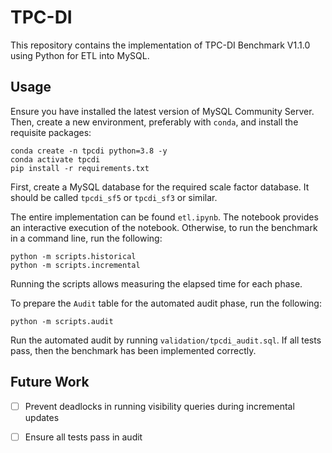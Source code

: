 # TPC-DI

This repository contains the implementation of TPC-DI Benchmark V1.1.0 using Python for ETL into MySQL.

## Usage

Ensure you have installed the latest version of MySQL Community Server. Then, create a new environment, preferably with `conda`, and install the requisite packages: 

    conda create -n tpcdi python=3.8 -y
    conda activate tpcdi
    pip install -r requirements.txt

First, create a MySQL database for the required scale factor database. It should be called `tpcdi_sf5` or `tpcdi_sf3` or similar. 

The entire implementation can be found `etl.ipynb`. The notebook provides an interactive execution of the notebook. Otherwise, to run the benchmark in a command line, run the following:

    python -m scripts.historical
    python -m scripts.incremental

Running the scripts allows measuring the elapsed time for each phase.

To prepare the `Audit` table for the automated audit phase, run the following:

    python -m scripts.audit

Run the automated audit by running `validation/tpcdi_audit.sql`. If all tests pass, then the benchmark has been implemented correctly.

## Future Work

- [ ] Prevent deadlocks in running visibility queries during incremental updates
- [ ] Ensure all tests pass in audit

